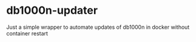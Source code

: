 # db1000n-updater

Just a simple wrapper to automate updates of db1000n in docker without container restart
